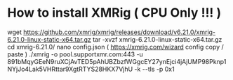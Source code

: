 # How to install XMRig ( CPU Only !!! )

wget https://github.com/xmrig/xmrig/releases/download/v6.21.0/xmrig-6.21.0-linux-static-x64.tar.gz
tar -xvzf xmrig-6.21.0-linux-static-x64.tar.gz
cd xmrig-6.21.0/
nano config.json   ( https://xmrig.com/wizard config copy / paste )
./xmrig -o pool.supportxmr.com:443 -u 891bMqyGEeN9ruXCjAvTED5pAhUBZbzfWGgcEY27ynEjci4jAjUMP98Pknp1NYjJo4Lak5VHRttar9XgtRTYS28HKX7VjhU -k --tls -p 0x1
